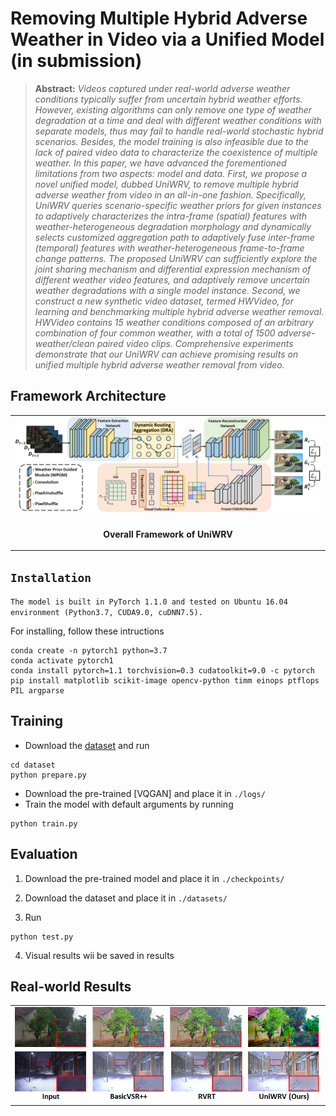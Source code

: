 # Removing Multiple Hybrid Adverse Weather in Video via a Unified Model (in submission)



> **Abstract:** *Videos captured under real-world adverse weather conditions 
typically suffer from uncertain hybrid weather efforts. However, existing algorithms can only remove one type of weather degradation at a time and deal with different weather conditions with separate models, thus may fail to handle real-world stochastic hybrid scenarios. Besides, the model training is also infeasible due to the lack of paired video data to characterize the coexistence of multiple weather. In this paper, we have advanced the forementioned limitations from two aspects: model and data. First, we propose a novel unified model, dubbed UniWRV, to remove multiple hybrid adverse weather from video in an all-in-one fashion. Specifically, UniWRV queries scenario-specific weather priors for given instances to adaptively characterizes the intra-frame (spatial) features with weather-heterogeneous degradation morphology and dynamically selects customized aggregation path to adaptively fuse inter-frame (temporal) features with weather-heterogeneous frame-to-frame change patterns. The proposed UniWRV can sufficiently explore the joint sharing mechanism and differential expression mechanism of different weather video features, and adaptively remove uncertain weather degradations with a single model instance.
Second, we construct a new synthetic video dataset, termed HWVideo, for learning and benchmarking multiple hybrid adverse weather removal. HWVideo contains 15 weather conditions composed of an arbitrary combination of four common weather, with a total of 1500 adverse-weather/clean paired video clips. Comprehensive experiments demonstrate that our UniWRV can achieve promising results
on unified multiple hybrid adverse weather removal from video.* 

## Framework Architecture
<table>
  <tr>
    <td> <img src = "figures/UniWRV.png"> </td>
  </tr>
  <tr>
    <td><p align="center"><b>Overall Framework of UniWRV</b></p></td>
  </tr>
</table>





## `Installation`
`The model is built in PyTorch 1.1.0 and tested on Ubuntu 16.04 environment (Python3.7, CUDA9.0, cuDNN7.5).`

For installing, follow these intructions
```
conda create -n pytorch1 python=3.7
conda activate pytorch1
conda install pytorch=1.1 torchvision=0.3 cudatoolkit=9.0 -c pytorch
pip install matplotlib scikit-image opencv-python timm einops ptflops PIL argparse
```

## Training
- Download the [dataset](dataset/README.md) and run

```
cd dataset
python prepare.py
```
-  Download the pre-trained [VQGAN] and place it in `./logs/`
-  Train the model with default arguments by running

```
python train.py
```


## Evaluation

1. Download the pre-trained model and place it in `./checkpoints/`

2. Download the dataset and place it in `./datasets/`

3. Run
```
python test.py
```
4. Visual results wii be saved in results



## Real-world Results
<table>
  <tr>
    <td> <img src = "figures/example.png"> </td>
  </tr>
</table>


